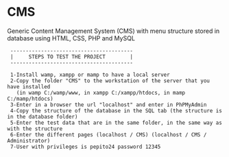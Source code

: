 # CMS
Generic Content Management System (CMS) with menu structure stored in database using HTML, CSS, PHP and MySQL

     ----------------------------------------
     |     STEPS TO TEST THE PROJECT        |
     ----------------------------------------      
     
     1-Install wamp, xampp or mamp to have a local server
     2-Copy the folder "CMS" to the workstation of the server that you have installed 
	   (in wamp C:/wamp/www, in xampp C:/xampp/htdocs, in mamp C:/mamp/htdocs)
     3-Enter in a browser the url "localhost" and enter in PhPMyAdmin
     4-Copy the structure of the database in the SQL tab (the structure is in the database folder)
     5-Enter the test data that are in the same folder, in the same way as with the structure
     6-Enter the different pages (localhost / CMS) (localhost / CMS / Administrator)
     7-User with privileges is pepito24 password 12345
